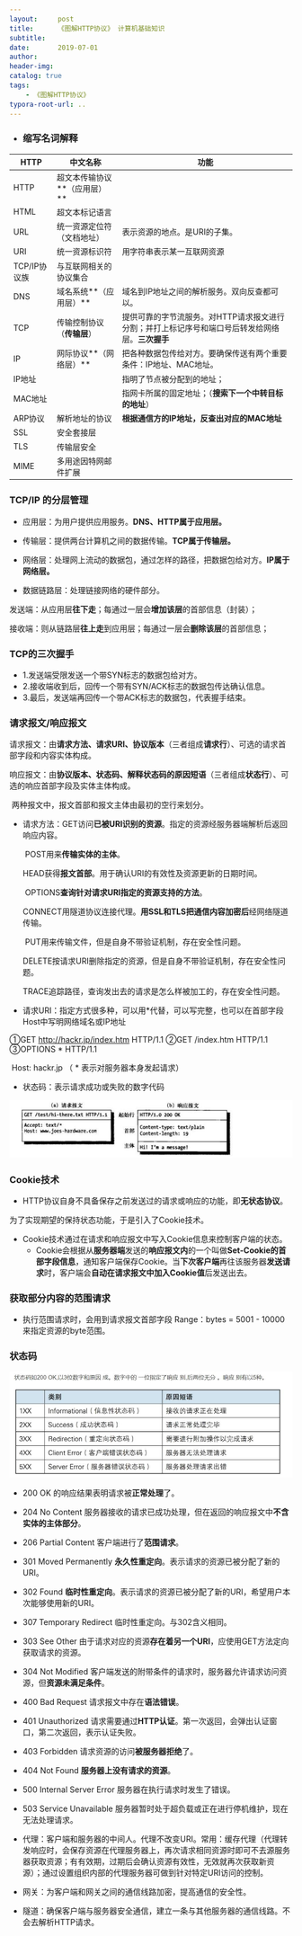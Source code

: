 ```yaml
---
layout:     post
title:      《图解HTTP协议》 计算机基础知识
subtitle:  
date:       2019-07-01
author:     
header-img: 
catalog: true
tags:
    - 《图解HTTP协议》
typora-root-url: ..
---
```


- ### 缩写名词解释

| HTTP         | 中文名称                     | 功能                                                         |
| ------------ | ---------------------------- | ------------------------------------------------------------ |
| HTTP         | 超文本传输协议**（应用层）** |                                                              |
| HTML         | 超文本标记语言               |                                                              |
| URL          | 统一资源定位符（文档地址）   | 表示资源的地点。是URI的子集。                                |
| URI          | 统一资源标识符               | 用字符串表示某一互联网资源                                   |
| TCP/IP协议族 | 与互联网相关的协议集合       |                                                              |
| DNS          | 域名系统**（应用层）**       | 域名到IP地址之间的解析服务。双向反查都可以。                 |
| TCP          | 传输控制协议（**传输层**）   | 提供可靠的字节流服务。对HTTP请求报文进行分割；并打上标记序号和端口号后转发给网络层。**三次握手** |
| IP           | 网际协议**（网络层）**       | 把各种数据包传给对方。要确保传送有两个重要条件：IP地址、MAC地址。 |
| IP地址       |                              | 指明了节点被分配到的地址；                                   |
| MAC地址      |                              | 指网卡所属的固定地址；（**搜索下一个中转目标的地址**）       |
| ARP协议      | 解析地址的协议               | **根据通信方的IP地址，反查出对应的MAC地址**                  |
| SSL          | 安全套接层                   |                                                              |
| TLS          | 传输层安全                   |                                                              |
| MIME         | 多用途因特网邮件扩展         |                                                              |



### TCP/IP 的分层管理

- 应用层：为用户提供应用服务。**DNS、HTTP属于应用层。**

- 传输层：提供两台计算机之间的数据传输。**TCP属于传输层。**

- 网络层：处理网上流动的数据包，通过怎样的路径，把数据包给对方。**IP属于网络层。**

- 数据链路层：处理链接网络的硬件部分。

  

发送端：从应用层**往下走**；每通过一层会**增加该层**的首部信息（封装）；

接收端：则从链路层**往上走**到应用层；每通过一层会**删除该层**的首部信息；



### TCP的**三次握手**

- 1.发送端受限发送一个带SYN标志的数据包给对方。
- 2.接收端收到后，回传一个带有SYN/ACK标志的数据包传达确认信息。
- 3.最后，发送端再回传一个带ACK标志的数据包，代表握手结束。



### 请求报文/响应报文

请求报文：由**请求方法、请求URI、协议版本**（三者组成**请求行**）、可选的请求首部字段和内容实体构成。

响应报文：由**协议版本、状态码、解释状态码的原因短语**（三者组成**状态行**）、可选的响应首部字段及实体主体构成。

​	两种报文中，报文首部和报文主体由最初的空行来划分。

- 请求方法：GET访问**已被URI识别的资源**。指定的资源经服务器端解析后返回响应内容。

  ​					POST用来**传输实体的主体**。

  ​					HEAD获得**报文首部**。用于确认URI的有效性及资源更新的日期时间。

  ​					OPTIONS**查询针对请求URI指定的资源支持的方法**。

  ​					CONNECT用隧道协议连接代理。**用SSL和TLS把通信内容加密后**经网络隧道传输。

  ​					PUT用来传输文件，但是自身不带验证机制，存在安全性问题。

  ​					DELETE按请求URI删除指定的资源，但是自身不带验证机制，存在安全性问题。

  ​					TRACE追踪路径，查询发出去的请求是怎么样被加工的，存在安全性问题。

- 请求URI：指定方式很多种，可以用*代替，可以写完整，也可以在首部字段Host中写明网络域名或IP地址

①GET http://hackr.jp/index.htm HTTP/1.1  ②GET /index.htm HTTP/1.1   ③OPTIONS * HTTP/1.1

​																				 Host: hackr.jp                   （ * 表示对服务器本身发起请求）

- 状态码：表示请求成功或失败的数字代码

![](/img/assets_2019/baowen.jpg)

### Cookie技术

- HTTP协议自身不具备保存之前发送过的请求或响应的功能，即**无状态协议**。

为了实现期望的保持状态功能，于是引入了Cookie技术。

- Cookie技术通过在请求和响应报文中写入Cookie信息来控制客户端的状态。
  - Cookie会根据从**服务器端**发送的**响应报文内**的一个叫做**Set-Cookie的首部字段信息**，通知客户端保存Cookie。当**下次客户端**再往该服务器**发送请求**时，客户端会**自动在请求报文中加入Cookie值**后发送出去。

### 获取部分内容的范围请求

- 执行范围请求时，会用到请求报文首部字段	Range：bytes = 5001 - 10000 来指定资源的byte范围。

### 状态码

![](/img/assets_2019/zhuangtaima.jpg)

- 200 OK 的响应结果表明请求被**正常处理**了。
- 204 No Content 服务器接收的请求已成功处理，但在返回的响应报文中**不含实体的主体部分**。
- 206 Partial Content 客户端进行了**范围请求**。



- 301 Moved Permanently **永久性重定向**。表示请求的资源已被分配了新的URI。
- 302  Found **临时性重定向**。表示请求的资源已被分配了新的URI，希望用户本次能够使用新的URI。
- 307 Temporary Redirect 临时性重定向。与302含义相同。
- 303 See Other 由于请求对应的资源**存在着另一个URI**，应使用GET方法定向获取请求的资源。
- 304 Not Modified 客户端发送的附带条件的请求时，服务器允许请求访问资源，但**资源未满足条件**。



- 400 Bad Request 请求报文中存在**语法错误**。
- 401 Unauthorized 请求需要通过**HTTP认证**。第一次返回，会弹出认证窗口，第二次返回，表示认证失败。
- 403 Forbidden 请求资源的访问**被服务器拒绝**了。
- 404 Not Found **服务器上没有请求的资源**。



- 500 Internal Server Error 服务器在执行请求时发生了错误。
- 503 Service Unavailable 服务器暂时处于超负载或正在进行停机维护，现在无法处理请求。



- 代理：客户端和服务器的中间人。代理不改变URI。常用：缓存代理（代理转发响应时，会保存资源在代理服务器上，再次请求相同资源时即可不去源服务器获取资源；有有效期，过期后会确认资源有效性，无效就再次获取新资源）；通过设置组织内部的代理服务器可做到针对特定URI访问的控制。
- 网关：为客户端和网关之间的通信线路加密，提高通信的安全性。
- 隧道：确保客户端与服务器安全通信，建立一条与其他服务器的通信线路。不会去解析HTTP请求。
